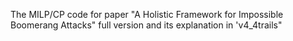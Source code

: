 The MILP/CP code for paper "A Holistic Framework for Impossible Boomerang Attacks"
full version and its explanation in 'v4_4trails"
